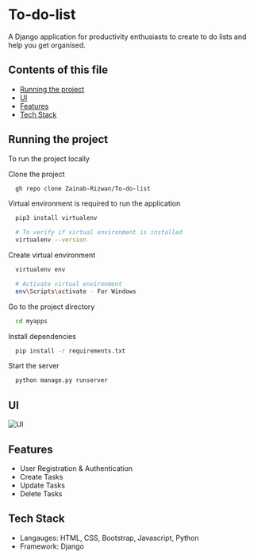 # To-do-list
A Django application for productivity enthusiasts to create to do lists and help you get organised.

## Contents of this file
- [Running the project](#run-the-project)
- [UI](#ui)
- [Features](#features)
- [Tech Stack](#tech-stack)

## Running the project
To run the project locally

Clone the project
```bash
  gh repo clone Zainab-Rizwan/To-do-list
```
Virtual environment is required to run the application
```bash
  pip3 install virtualenv

  # To verify if virtual environment is installed
  virtualenv --version
```

Create virtual environment
```bash
  virtualenv env

  # Activate virtual environment
  env\Scripts\activate - For Windows
```

Go to the project directory
```bash
  cd myapps
```

Install dependencies
```bash
  pip install -r requirements.txt
```

Start the server
```bash
  python manage.py runserver
```

## UI
![UI](https://user-images.githubusercontent.com/76821973/174487074-e9a23438-cec3-45aa-b41b-c464306d818e.png)


## Features
- User Registration & Authentication
- Create Tasks
- Update Tasks
- Delete Tasks

## Tech Stack
- Langauges: HTML, CSS, Bootstrap, Javascript, Python
- Framework: Django













  


